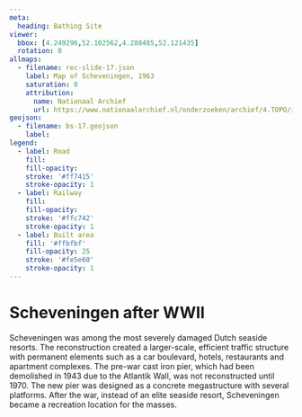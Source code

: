 ```yaml
---
meta:
  heading: Bathing Site
viewer:
  bbox: [4.249296,52.102562,4.288485,52.121435]
  rotation: 0
allmaps:
  - filename: rec-slide-17.json
    label: Map of Scheveningen, 1963
    saturation: 0
    attribution: 
      name: Nationaal Archief
      url: https://www.nationaalarchief.nl/onderzoeken/archief/4.TOPO/invnr/%40A~A7~A7.1~10.8-10.776C~10.502-10.502C~10.502
geojson:
  - filename: bs-17.geojson
    label:
legend:
  - label: Road
    fill: 
    fill-opacity:
    stroke: '#ff7415'
    stroke-opacity: 1
  - label: Railway
    fill: 
    fill-opacity: 
    stroke: '#ffc742'
    stroke-opacity: 1
  - label: Built area
    fill: '#ffbfbf'
    fill-opacity: 25
    stroke: '#fe5e60'
    stroke-opacity: 1
---
```


# Scheveningen after WWII

Scheveningen was among the most severely damaged Dutch seaside resorts. The reconstruction created a larger-scale, efficient traffic structure with permanent elements such as a car boulevard, hotels, restaurants and apartment complexes. The pre-war cast iron pier, which had been demolished in 1943 due to the Atlantik Wall, was not reconstructed until 1970. The new pier was designed as a concrete megastructure with several platforms. After the war, instead of an elite seaside resort, Scheveningen became a recreation location for the masses.  